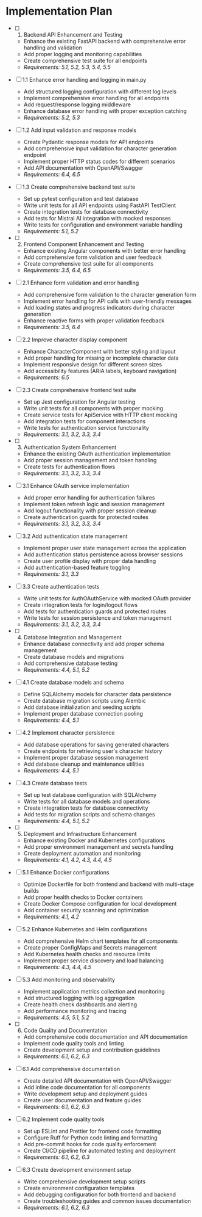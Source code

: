 # Implementation Plan

- [ ] 1. Backend API Enhancement and Testing
  - Enhance the existing FastAPI backend with comprehensive error handling and validation
  - Add proper logging and monitoring capabilities
  - Create comprehensive test suite for all endpoints
  - _Requirements: 5.1, 5.2, 5.3, 5.4, 5.5_

- [ ] 1.1 Enhance error handling and logging in main.py
  - Add structured logging configuration with different log levels
  - Implement comprehensive error handling for all endpoints
  - Add request/response logging middleware
  - Enhance database error handling with proper exception catching
  - _Requirements: 5.2, 5.3_

- [ ] 1.2 Add input validation and response models
  - Create Pydantic response models for API endpoints
  - Add comprehensive input validation for character generation endpoint
  - Implement proper HTTP status codes for different scenarios
  - Add API documentation with OpenAPI/Swagger
  - _Requirements: 6.4, 6.5_

- [ ] 1.3 Create comprehensive backend test suite
  - Set up pytest configuration and test database
  - Write unit tests for all API endpoints using FastAPI TestClient
  - Create integration tests for database connectivity
  - Add tests for Mistral AI integration with mocked responses
  - Write tests for configuration and environment variable handling
  - _Requirements: 5.1, 5.2_

- [ ] 2. Frontend Component Enhancement and Testing
  - Enhance existing Angular components with better error handling
  - Add comprehensive form validation and user feedback
  - Create comprehensive test suite for all components
  - _Requirements: 3.5, 6.4, 6.5_

- [ ] 2.1 Enhance form validation and error handling
  - Add comprehensive form validation to the character generation form
  - Implement error handling for API calls with user-friendly messages
  - Add loading states and progress indicators during character generation
  - Enhance reactive forms with proper validation feedback
  - _Requirements: 3.5, 6.4_

- [ ] 2.2 Improve character display component
  - Enhance CharacterComponent with better styling and layout
  - Add proper handling for missing or incomplete character data
  - Implement responsive design for different screen sizes
  - Add accessibility features (ARIA labels, keyboard navigation)
  - _Requirements: 6.5_

- [ ] 2.3 Create comprehensive frontend test suite
  - Set up Jest configuration for Angular testing
  - Write unit tests for all components with proper mocking
  - Create service tests for ApiService with HTTP client mocking
  - Add integration tests for component interactions
  - Write tests for authentication service functionality
  - _Requirements: 3.1, 3.2, 3.3, 3.4_

- [ ] 3. Authentication System Enhancement
  - Enhance the existing OAuth authentication implementation
  - Add proper session management and token handling
  - Create tests for authentication flows
  - _Requirements: 3.1, 3.2, 3.3, 3.4_

- [ ] 3.1 Enhance OAuth service implementation
  - Add proper error handling for authentication failures
  - Implement token refresh logic and session management
  - Add logout functionality with proper session cleanup
  - Create authentication guards for protected routes
  - _Requirements: 3.1, 3.2, 3.3, 3.4_

- [ ] 3.2 Add authentication state management
  - Implement proper user state management across the application
  - Add authentication status persistence across browser sessions
  - Create user profile display with proper data handling
  - Add authentication-based feature toggling
  - _Requirements: 3.1, 3.3_

- [ ] 3.3 Create authentication tests
  - Write unit tests for AuthOAuthService with mocked OAuth provider
  - Create integration tests for login/logout flows
  - Add tests for authentication guards and protected routes
  - Write tests for session persistence and token management
  - _Requirements: 3.1, 3.2, 3.3, 3.4_

- [ ] 4. Database Integration and Management
  - Enhance database connectivity and add proper schema management
  - Create database models and migrations
  - Add comprehensive database testing
  - _Requirements: 4.4, 5.1, 5.2_

- [ ] 4.1 Create database models and schema
  - Define SQLAlchemy models for character data persistence
  - Create database migration scripts using Alembic
  - Add database initialization and seeding scripts
  - Implement proper database connection pooling
  - _Requirements: 4.4, 5.1_

- [ ] 4.2 Implement character persistence
  - Add database operations for saving generated characters
  - Create endpoints for retrieving user's character history
  - Implement proper database session management
  - Add database cleanup and maintenance utilities
  - _Requirements: 4.4, 5.1_

- [ ] 4.3 Create database tests
  - Set up test database configuration with SQLAlchemy
  - Write tests for all database models and operations
  - Create integration tests for database connectivity
  - Add tests for migration scripts and schema changes
  - _Requirements: 4.4, 5.1, 5.2_

- [ ] 5. Deployment and Infrastructure Enhancement
  - Enhance existing Docker and Kubernetes configurations
  - Add proper environment management and secrets handling
  - Create deployment automation and monitoring
  - _Requirements: 4.1, 4.2, 4.3, 4.4, 4.5_

- [ ] 5.1 Enhance Docker configurations
  - Optimize Dockerfile for both frontend and backend with multi-stage builds
  - Add proper health checks to Docker containers
  - Create Docker Compose configuration for local development
  - Add container security scanning and optimization
  - _Requirements: 4.1, 4.2_

- [ ] 5.2 Enhance Kubernetes and Helm configurations
  - Add comprehensive Helm chart templates for all components
  - Create proper ConfigMaps and Secrets management
  - Add Kubernetes health checks and resource limits
  - Implement proper service discovery and load balancing
  - _Requirements: 4.3, 4.4, 4.5_

- [ ] 5.3 Add monitoring and observability
  - Implement application metrics collection and monitoring
  - Add structured logging with log aggregation
  - Create health check dashboards and alerting
  - Add performance monitoring and tracing
  - _Requirements: 4.5, 5.1, 5.2_

- [ ] 6. Code Quality and Documentation
  - Add comprehensive code documentation and API documentation
  - Implement code quality tools and linting
  - Create development setup and contribution guidelines
  - _Requirements: 6.1, 6.2, 6.3_

- [ ] 6.1 Add comprehensive documentation
  - Create detailed API documentation with OpenAPI/Swagger
  - Add inline code documentation for all components
  - Write development setup and deployment guides
  - Create user documentation and feature guides
  - _Requirements: 6.1, 6.2, 6.3_

- [ ] 6.2 Implement code quality tools
  - Set up ESLint and Prettier for frontend code formatting
  - Configure Ruff for Python code linting and formatting
  - Add pre-commit hooks for code quality enforcement
  - Create CI/CD pipeline for automated testing and deployment
  - _Requirements: 6.1, 6.2, 6.3_

- [ ] 6.3 Create development environment setup
  - Write comprehensive development setup scripts
  - Create environment configuration templates
  - Add debugging configuration for both frontend and backend
  - Create troubleshooting guides and common issues documentation
  - _Requirements: 6.1, 6.2, 6.3_